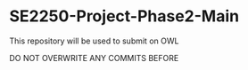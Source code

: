 # SE2250-Project-Phase2-Main
This repository will be used to submit on OWL 

DO NOT OVERWRITE ANY COMMITS BEFORE 
